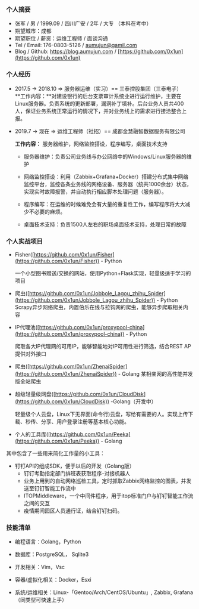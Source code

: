 ### 个人摘要
- 张军 / 男 / 1999.09 / 四川广安 / 2年 / 大专 （本科在考中）
- 期望城市：成都
- 期望职位 / 薪资：运维工程师 / 面谈沟通
- Tel / Email: 176-0803-5126 / aumujun@gamil.com
- Blog / Github: https://blog.aumujun.com / [https://github.com/0x1un](https://github.com/0x1un)

### 个人经历
- 2017.5 -> 2018.10 => 服务器运维（实习）== 三泰控股集团（三泰电子）  
  **工作内容：**对建设银行的后台支票审计系统业进行运行维护，主要在Linux服务器。负责系统的更新部署，漏洞补丁填补。后台业务人员共400人，保证业务系统正常运行的情况下，并对业务线上的需求进行接洽整合上报。

- 2019.7 -> 现在 => 运维工程师（社招）== 成都金慧融智数据服务有限公司 

  **工作内容：** 服务器维护，网络监控搭设，程序编写，桌面技术支持

  - 服务器维护：负责公司业务线与办公网络中的Windows/Linux服务器的维护
  - 网络监控搭设：利用（Zabbix+Grafana+Docker）搭建分布式集中网络监控平台，监控各条业务线的网络设备、服务器（统共1000余台）状态，实现实时故障报警，并自动执行相应脚本处理问题（服务器）。

  - 程序编写：在运维的时候难免会有大量的重复性工作，编写程序将大大减少不必要的麻烦。
  - 桌面技术支持：负责1500人左右的职场桌面技术支持，处理日常的故障

### 个人实战项目  

- Fisher([https://github.com/0x1un/Fisher](https://github.com/0x1un/Fisher)) - Python  

  一个小型图书赠送/交换的网站，使用Python+Flask实现，轻量级适于学习的项目
  
- 爬虫([https://github.com/0x1un/Jobbole_Lagou_zhihu_Spider](https://github.com/0x1un/Jobbole_Lagou_zhihu_Spider)) - Python  
    Scrapy异步网络爬虫，内置伯乐在线与拉钩网的爬虫，能够异步爬取相关内容
	
- IP代理池([https://github.com/0x1un/proxypool-china](https://github.com/0x1un/proxypool-china)) - Python 
	
    爬取各大IP代理网的可用IP，能够智能地对IP可用性进行筛选，结合REST AP提供对外接口   
	
- 爬虫([https://github.com/0x1un/ZhenaiSpider](https://github.com/0x1un/ZhenaiSpider)) - Golang
	某相亲网的高性能并发版全站爬虫  
	
- 超级轻量级网盘([https://github.com/0x1un/CloudDisk](https://github.com/0x1un/CloudDisk)) -Golang（开发中）

  轻量级个人云盘，Linux下无界面(命令行)云盘，写给有需要的人。实现上传下载、秒传、分享、用户登录注册等基本核心功能。

- 个人的工具库([https://github.com/0x1un/Peeka](https://github.com/0x1un/Peeka)) - Golang  
  

其中包含了一些用来简化工作量的小工具：

- 钉钉API的组成SDK，便于以后的开发（Golang版）
  - 钉钉考勤指定部门排班表获取程序-对接机器人
  - 业务上用到的自动网络巡检工具，定时抓取Zabbix网络监控的图表，并发送至钉钉智能工作流中
  - ITOPMiddleware，一个中间件程序，用于itop标准门户与钉钉智能工作流之间的交互
  - 疫情期间园区人员通行证，结合钉钉扫码。


### 技能清单
- 编程语言：Golang，Python

- 数据库：PostgreSQL， Sqlite3
  
- 开发相关：Vim，Vsc  
  
- 容器/虚拟化相关：Docker，Esxi
- 系统/运维相关：Linux-「Gentoo/Arch/CentOS/Ubuntu」, Zabbix, Grafana（同类型可快速上手）

